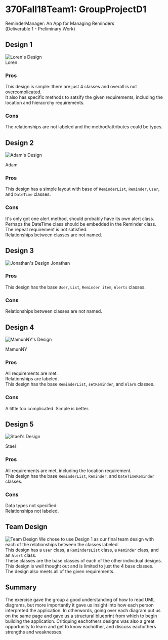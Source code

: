 # 370Fall18Team1: GroupProjectD1  
ReminderManager: An App for Managing Reminders  
(Deliverable 1 - Preliminary Work)  

## Design 1
![Loren's Design](https://i.imgur.com/vrxXy9L.png)  
Loren
### Pros  
This design is simple: there are just 4 classes and overall is not overcomplicated.  
It also has specific methods to satsify the given requirements, including the location and hieracrchy requirements.  

### Cons  
The relationships are not labeled and the method/attributes could be types. 


## Design 2  
![Adam's Design](https://i.imgur.com/zG4gMi2.png)

Adam
### Pros  
This design has a simple layout with base of `ReminderList`, `Reminder`, `User`, and `DateTime` classes.  

### Cons   
It's only got one alert method, should probably have its own alert class.
Perhaps the DateTime class should be embedded in the Reminder class. 
The repeat requirement is not satisfied.  
Relationships between classes are not named.  

## Design 3  
![Jonathan's Design](https://i.imgur.com/WarAIHS.png)
Jonathan
### Pros  
This design has the base `User`, `List`, `Reminder item`, `Alerts` classes.

### Cons  
Relationships between classes are not named.  

## Design 4  
![MamunNY's Design](https://i.imgur.com/7eRsdJy.png)

MamunNY
### Pros  
All requirements are met.  
Relationships are labeled.  
This design has the base `ReminderList`, `setReminder`, and `Alarm` classes.  

### Cons  
A little too complicated. Simple is better. 
  

## Design 5  
![Stael's Design](https://i.imgur.com/6V1LCo1.png)

Stael
### Pros  
All requirements are met, including the location requirement.  
This design has the base `ReminderList`, `Reminder`, and `DateTimeReminder` classes.  

### Cons  
Data types not specified.  
Relationships not labeled.  


## Team Design  
![Team Design](https://i.imgur.com/oZPpQWe.png)
We chose to use Design 1 as our final team design with each of the relationships between the classes labeled.  
This design has a `User` class, a `RemindersList` class, a  `Reminder` class, and an `Alert` class.  
These classes are the base classes of each of the other individual designs.  
This design is well thought out and is limited to just the 4 base classes.  
The design also meets all of the given requirements.  

## Summary  
The exercise gave the group a good understanding of how to read UML diagrams, but more importantly it gave us insight into how each person interpreted the application. In otherwords, going over each diagram put us on the same page and gave us a structural blueprint from which to begin building the application. Critiquing eachothers designs was also a great opportunity to learn and get to know eachother, and discuss eachothers strengths and weaknesses. 
